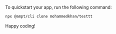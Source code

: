 To quickstart your app, run the following command: 

```bash
npx @ampt/cli clone mohammedkhan/testtt
```

Happy coding!